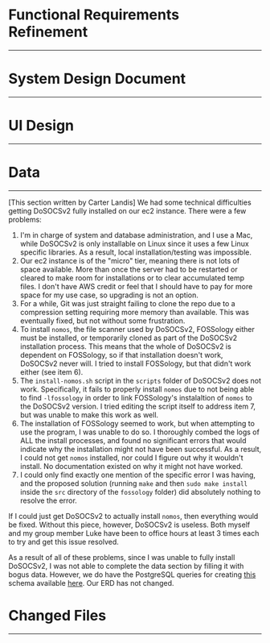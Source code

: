 # Functional Requirements Refinement
---------------------

# System Design Document
---------------------

# UI Design
---------------------

# Data
---------------------
[This section written by Carter Landis]
We had some technical difficulties getting DoSOCSv2 fully installed on our ec2 instance. There were a few problems:

1. I'm in charge of system and database administration, and I use a Mac, while DoSOCSv2 is only installable on Linux since it uses a few Linux specific libraries. As a result, local installation/testing was impossible.
2. Our ec2 instance is of the "micro" tier, meaning there is not lots of space available. More than once the server had to be restarted or cleared to make room for installations or to clear accumulated temp files. I don't have AWS credit or feel that I should have to pay for more space for my use case, so upgrading is not an option. 
3. For a while, Git was just straight failing to clone the repo due to a compression setting requiring more memory than available. This was eventually fixed, but not without some frustration.
4. To install `nomos`, the file scanner used by DoSOCSv2, FOSSology either must be installed, or temporarily cloned as part of the DoSOCSv2 installation process. This means that the whole of DoSOCSv2 is dependent on FOSSology, so if that installation doesn't work, DoSOCSv2 never will. I tried to install FOSSology, but that didn't work either (see item 6).
5. The `install-nomos.sh` script in the `scripts` folder of DoSOCSv2 does not work. Specifically, it fails to properly install `nomos` due to not being able to find `-lfossology` in order to link FOSSology's instalaltion of `nomos` to the DoSOCSv2 version. I tried editing the script itself to address item 7, but was unable to make this work as well.
6. The installation of FOSSology seemed to work, but when attempting to use the program, I was unable to do so. I thoroughly combed the logs of ALL the install processes, and found no significant errors that would indicate why the installation might not have been successful. As a result, I could not get `nomos` installed, nor could I figure out why it wouldn't install. No documentation existed on why it might not have worked.
7. I could only find exactly one mention of the specific error I was having, and the proposed solution (running `make` and then `sudo make install` inside the `src` directory of the `fossology` folder) did absolutely nothing to resolve the error.

If I could just get DoSOCSv2 to actually install `nomos`, then everything would be fixed. Without this piece, however, DoSOCSv2 is useless. Both myself and my group member Luke have been to office hours at least 3 times each to try and get this issue resolved. 

As a result of all of these problems, since I was unable to fully install DoSOCSv2, I was not able to complete the data section by filling it with bogus data. However, we do have the PostgreSQL queries for creating [this](dosocs.png) schema available [here](dosocs.sql). Our ERD has not changed.

# Changed Files
---------------------
